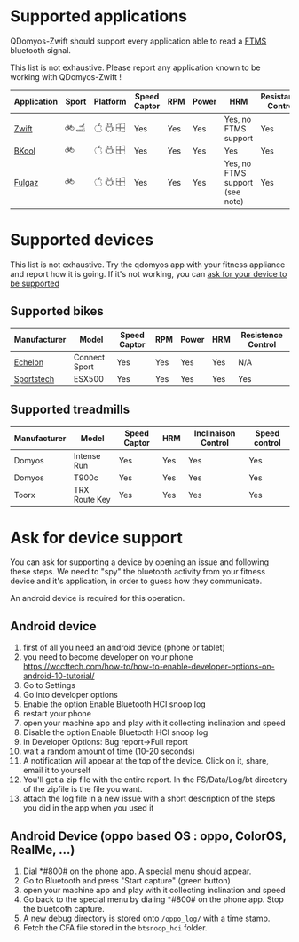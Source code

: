 # Supported applications

QDomyos-Zwift should support every application able to read a [FTMS](specs/FTMS_v1.0.pdf) bluetooth signal.

This list is not exhaustive. Please report any application known to be working with QDomyos-Zwift !

|Application|Sport|Platform|Speed Captor|RPM|Power|HRM |Resistance Control|
|-----------|-----|--------|------------|---|-----|-----|----------------|
|[Zwift](21_applications_detail.md#zwift)|![bike](img/20_bike.png) ![run](img/20_treadmill.png)|![IOS](img/20_apple.png) ![Android](img/20_android.png) ![PC](img/20_windows.png)| Yes|Yes|Yes| Yes, no FTMS support | Yes |
|[BKool](21_applications_detail.md#bkool) |![bike](img/20_bike.png)|![IOS](img/20_apple.png) ![Android](img/20_android.png) ![PC](img/20_windows.png)|Yes|Yes|Yes|Yes| Yes |
|[Fulgaz](21_applications_detail.md#fulgaz)|![bike](img/20_bike.png)|![IOS](img/20_apple.png) ![Android](img/20_android.png) ![PC](img/20_windows.png)|Yes|Yes|Yes|Yes, no FTMS support (see note)|Yes |

# Supported devices
This list is not exhaustive. 
Try the qdomyos app with your fitness appliance and report how it is going.
If it's not working, you can [ask for your device to be supported](#ask-for-device-support)

## Supported bikes

|Manufacturer|Model|Speed Captor|RPM|Power|HRM|Resistence Control|
|------------|-----|------------|---|-----|---|------------------|
|[Echelon](22_devices_detail.md#echelon)|Connect Sport|Yes|Yes|Yes|Yes|N/A|
|[Sportstech](22_devices_detail.md#sportstech)|ESX500|Yes|Yes|Yes|Yes|Yes|

## Supported treadmills

|Manufacturer|Model|Speed Captor|HRM|Inclinaison Control| Speed control|
|------------|-----|------------|---|-------------------|--------------|
|Domyos|Intense Run|Yes|Yes|Yes|Yes|
|Domyos|T900c|Yes|Yes|Yes|Yes|
|Toorx|TRX Route Key|Yes|Yes|Yes|Yes|


# Ask for device support

You can ask for supporting a device by opening an issue and following these steps.
We need to "spy" the bluetooth activity from your fitness device and it's application, in order to guess how they communicate.

An android device is required for this operation.

## Android device 

1. first of all you need an android device (phone or tablet)
2. you need to become developer on your phone https://wccftech.com/how-to/how-to-enable-developer-options-on-android-10-tutorial/
3. Go to Settings
4. Go into developer options
5. Enable the option Enable Bluetooth HCI snoop log
6. restart your phone
7. open your machine app and play with it collecting inclination and speed
8. Disable the option Enable Bluetooth HCI snoop log
9. in Developer Options: Bug report->Full report
10. wait a random amount of time (10-20 seconds)
11. A notification will appear at the top of the device. Click on it, share, email it to yourself
12. You'll get a zip file with the entire report. In the FS/Data/Log/bt directory of the zipfile is the file you want.
13. attach the log file in a new issue with a short description of the steps you did in the app when you used it

## Android Device (oppo based OS : oppo, ColorOS, RealMe, ...)
1. Dial *#800# on the phone app. A special menu should appear.
2. Go to Bluetooth and press "Start capture" (green button)
3. open your machine app and play with it collecting inclination and speed
4. Go back to the special menu by dialing *#800# on the phone app. Stop the bluetooth capture.
5. A new debug directory is stored onto `/oppo_log/` with a time stamp.
6. Fetch the CFA file stored in the `btsnoop_hci` folder.
